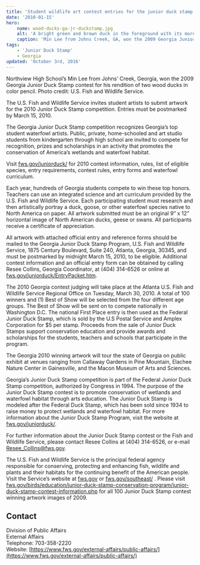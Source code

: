```yaml
---
title: 'Student wildlife art contest entries for the junior duck stamp competition due March 15, 2010'
date: '2010-01-15'
hero:
    name: wood-ducks-ga-jr-duckstamp.jpg
    alt: 'A bright green and brown duck in the foreground with its more muted female companion in the background.'
    caption: 'Min Lee from Johns Creek, GA, won the 2009 Georgia Junior Duck Stamp Contest for her rendition of two wood ducks in color pencil.'
tags:
    - 'Junior Duck Stamp'
    - Georgia
updated: 'October 3rd, 2016'
---
```


Northview High School’s Min Lee from Johns’ Creek, Georgia, won the 2009 Georgia Junior Duck Stamp contest for his rendition of two wood ducks in color pencil. Photo credit: U.S. Fish and Wildlife Service.

The U.S. Fish and Wildlife Service invites student artists to submit artwork for the 2010 Junior Duck Stamp competition. Entries must be postmarked by March 15, 2010.

The Georgia Junior Duck Stamp competition recognizes Georgia’s top student waterfowl artists. Public, private, home-schooled and art studio students from kindergarten through high school are invited to compete for recognition, prizes and scholarships in an activity that promotes the conservation of America’s wetlands and waterfowl habitat.

Visit [fws.gov/juniorduck/](https://www.fws.gov/juniorduck/) for 2010 contest information, rules, list of eligible species, entry requirements, contest rules, entry forms and waterfowl curriculum.

Each year, hundreds of Georgia students compete to win these top honors. Teachers can use an integrated science and art curriculum provided by the U.S. Fish and Wildlife Service. Each participating student must research and then artistically portray a duck, goose, or other waterfowl species native to North America on paper. All artwork submitted must be an original 9” x 12” horizontal image of North American ducks, geese or swans. All participants receive a certificate of appreciation.

All artwork with attached official entry and reference forms should be mailed to the Georgia Junior Duck Stamp Program, U.S. Fish and Wildlife Service, 1875 Century Boulevard, Suite 240, Atlanta, Georgia, 30345, and must be postmarked by midnight March 15, 2010, to be eligible. Additional contest information and an official entry form can be obtained by calling Resee Collins, Georgia Coordinator, at (404) 314-6526 or online at [fws.gov/juniorduck/EntryPacket.htm](https://www.fws.gov/juniorduck/EntryPacket.htm).

The 2010 Georgia contest judging will take place at the Atlanta U.S. Fish and Wildlife Service Regional Office on Tuesday, March 30, 2010\. A total of 100 winners and (1) Best of Show will be selected from the four different age groups. The Best of Show will be sent on to compete nationally in Washington D.C. The national First Place entry is then used as the Federal Junior Duck Stamp, which is sold by the U.S Postal Service and Amplex Corporation for $5 per stamp. Proceeds from the sale of Junior Duck Stamps support conservation education and provide awards and scholarships for the students, teachers and schools that participate in the program.

The Georgia 2010 winning artwork will tour the state of Georgia on public exhibit at venues ranging from Callaway Gardens in Pine Mountain, Elachee Nature Center in Gainesville, and the Macon Museum of Arts and Sciences.

Georgia’s Junior Duck Stamp competition is part of the Federal Junior Duck Stamp competition, authorized by Congress in 1994\. The purpose of the Junior Duck Stamp contest is to promote conservation of wetlands and waterfowl habitat through arts education. The Junior Duck Stamp is modeled after the Federal Duck Stamp, which has been sold since 1934 to raise money to protect wetlands and waterfowl habitat. For more information about the Junior Duck Stamp Program, visit the website at [fws.gov/juniorduck/](https://www.fws.gov/juniorduck/).

For further information about the Junior Duck Stamp contest or the Fish and Wildlife Service, please contact Resee Collins at (404) 314-6526, or e-mail [Resee_Collins@fws.gov](mailto:Resee_Collins@fws.gov).

The U.S. Fish and Wildlife Service is the principal federal agency responsible for conserving, protecting and enhancing fish, wildlife and plants and their habitats for the continuing benefit of the American people. Visit the Service’s website at [fws.gov](https://www.fws.gov/) or [fws.gov/southeast/](https://www.fws.gov/southeast/) . Please visit [fws.gov/birds/education/junior-duck-stamp-conservation-program/junior-duck-stamp-contest-information.php](https://www.fws.gov/birds/education/junior-duck-stamp-conservation-program/junior-duck-stamp-contest-information.php) for all 100 Junior Duck Stamp contest winning artwork images of 2009.

## Contact

Division of Public Affairs  
External Affairs  
Telephone: 703-358-2220  
Website: [https://www.fws.gov/external-affairs/public-affairs/](https://www.fws.gov/external-affairs/public-affairs/)

